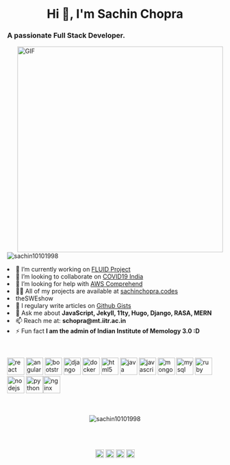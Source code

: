 <h1 align="center">Hi 👋, I'm Sachin Chopra</h1>
<h3 align="left">A passionate Full Stack Developer.</h3>
<img align="right" alt="GIF" src="https://media.giphy.com/media/836HiJc7pgzy8iNXCn/giphy.gif" width="480px"/>
<p align="left"> <img src="https://komarev.com/ghpvc/?username=sachin10101998" alt="sachin10101998" /> </p>

<li align="left"> 🔭 I’m currently working on <a href="https://github.com/fluid-project/">FLUID Project</a></li>

<li align="left"> 👯 I’m looking to collaborate on <a href="https://github.com/covid19india/covid19india-react">COVID19 India</a></li>

<li align="left"> 🤔 I’m looking for help with <a href="https://docs.oracle.com/javase/7/docs/api/java/nio/package-summary.html">AWS Comprehend</a></li>

<li align="left"> 👨‍💻 All of my projects are available at <a href="http://sachinchopra.codes">sachinchopra.codes</a></li>

<li align ="left" 📫 Follow me on YouTube: <a href="https://www.youtube.com/channel/UCZwVKgunIoMSttbYeC_WyHg/featured">theSWEshow</a></li>

<li align="left"> 📝 I regulary write articles on <a href="https://gist.github.com/sachin10101998">Github Gists</a></li>

<li align="left"> 💬 Ask me about <b>JavaScript, Jekyll, 11ty, Hugo, Django, RASA, MERN</b></li>

<li align="left"> 📫 Reach me at: <b>schopra@mt.iitr.ac.in</b></li>

<li align="left"> ⚡ Fun fact <b>I am the admin of Indian Institute of Memology 3.0 :D</b></li><br/><br/>

<p align="left"><img src="http://sachinchopra.codes/DeviCon/icons/react/react-original-wordmark.svg" alt="react" width="40" height="40"/> <img src="http://sachinchopra.codes/DeviCon/icons/angularjs/angularjs-original.svg" alt="angularjs" width="40" height="40"/> <img src="http://sachinchopra.codes/DeviCon/icons/bootstrap/bootstrap-plain.svg" alt="bootstrap" width="40" height="40"/> <img src="http://sachinchopra.codes/DeviCon/icons/django/django-original.svg" alt="django" width="40" height="40"/> <img src="http://sachinchopra.codes/DeviCon/icons/docker/docker-original-wordmark.svg" alt="docker" width="40" height="40"/> <img src="http://sachinchopra.codes/DeviCon/icons/html5/html5-original-wordmark.svg" alt="html5" width="40" height="40"/> <img src="http://sachinchopra.codes/DeviCon/icons/java/java-original-wordmark.svg" alt="java" width="40" height="40"/> <img src="http://sachinchopra.codes/DeviCon/icons/javascript/javascript-original.svg" alt="javascript" width="40" height="40"/> <img src="http://sachinchopra.codes/DeviCon/icons/mongodb/mongodb-original-wordmark.svg" alt="mongodb" width="40" height="40"/> <img src="http://sachinchopra.codes/DeviCon/icons/mysql/mysql-original-wordmark.svg" alt="mysql" width="40" height="40"/> <img src="http://sachinchopra.codes/DeviCon/icons/ruby/ruby-original-wordmark.svg" alt="ruby" width="40" height="40"/> <img src="http://sachinchopra.codes/DeviCon/icons/nodejs/nodejs-original-wordmark.svg" alt="nodejs" width="40" height="40"/> <img src="http://sachinchopra.codes/DeviCon/icons/python/python-original-wordmark.svg" alt="python" width="40" height="40"/><img src="http://sachinchopra.codes/DeviCon/icons/nginx/nginx-original.svg" alt="nginx" width="40" height="40"/></p><p align="center"><br/><br/> <img src="https://github-readme-stats.vercel.app/api?username=sachin10101998&show_icons=true" alt="sachin10101998" /> </p>
<br/><br/>
<p align="center">
<a href="https://twitter.com/sachin10101998" target="blank"><img align="center" src="https://cdn.jsdelivr.net/npm/simple-icons@3.0.1/icons/twitter.svg" alt="sachin10101998" height="20" width="20" /></a>
<a href="https://linkedin.com/in/sachin10101998" target="blank"><img align="center" src="https://cdn.jsdelivr.net/npm/simple-icons@3.0.1/icons/linkedin.svg" alt="sachin10101998" height="20" width="20" /></a>
<a href="https://fb.com/sachin.mathers.7" target="blank"><img align="center" src="https://cdn.jsdelivr.net/npm/simple-icons@3.0.1/icons/facebook.svg" alt="sachin.mathers.7" height="20" width="20" /></a>
<a href="https://instagram.com/superachnural" target="blank"><img align="center" src="https://cdn.jsdelivr.net/npm/simple-icons@3.0.1/icons/instagram.svg" alt="superachnural" height="20" width="20" /></a>
</p>

